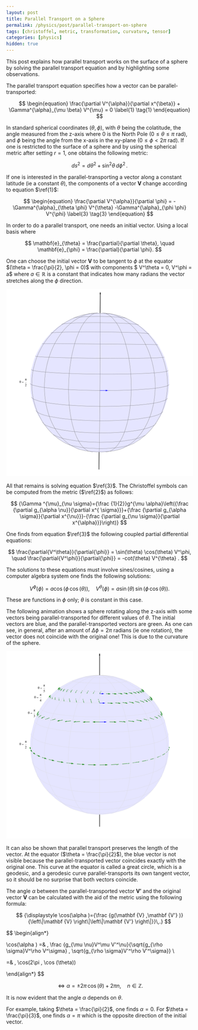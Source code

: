 ```yaml
---
layout: post
title: Parallel Transport on a Sphere
permalink: /physics/post/parallel-transport-on-sphere
tags: [christoffel, metric, transformation, curvature, tensor]
categories: [physics]
hidden: true
---
```

This post explains how parallel transport works on the surface of a sphere by solving the parallel transport equation and by highlighting some observations. 


The parallel transport equation specifies how a vector can be parallel-transported:

$$
\begin{equation}
\frac{\partial V^{\alpha}}{\partial x^{\beta}} + \Gamma^{\alpha}_{\mu \beta} V^{\mu} = 0
\label{1} \tag{1}
\end{equation}
$$

In standard spherical coordinates ($\theta, \phi$), with $\theta$ being the colatitude, the angle measured from the z-axis where 0 is the North Pole ($0 \leq \theta \leq \pi$ rad), and $\phi$ being the angle from the x-axis in the xy-plane ($0 \leq \phi < 2\pi$ rad). 
If one is restricted to the surface of a sphere and by using the spherical metric after setting $r = 1$, 
one obtains the following metric:

$$
\begin{equation}
{\displaystyle ds^{2}=d\theta ^{2}+\sin ^{2}\theta \,d\phi ^{2}\,.}
\label{2} \tag{2}
\end{equation}
$$

If one is interested in the parallel-transporting a vector along a constant latitude (ie a constant $\theta$), 
the components of a vector $\mathbf {V}$ change according to equation $\ref{1}$:

$$
\begin{equation}
\frac{\partial V^{\alpha}}{\partial \phi} = -\Gamma^{\alpha}_{\theta \phi} V^{\theta} -\Gamma^{\alpha}_{\phi \phi} V^{\phi}
\label{3} \tag{3}
\end{equation}
$$

In order to do a parallel transport, one needs an initial vector.
Using a local basis where

$$
\mathbf{e}_{\theta} = \frac{\partial}{\partial \theta}, \quad \mathbf{e}_{\phi} = \frac{\partial}{\partial \phi}.
$$

One can choose the initial vector $\mathbf {V}$ to be tangent to $\phi$ at the equator $(\theta = \frac{\pi}{2}, \phi = 0)$
with components $ V^\theta = 0, V^\phi = a$ where $a \in \mathbb{R}$ is a constant that indicates how many radians the vector stretches along the $\phi$ direction.

<img alt="tangent vector" src="/images/posts/archived/61761280-5264-4c9b-a7f7-61fd3778a2ca.gif">

All that remains is solving equation $\ref{3}$. The Christoffel symbols can be computed from the metric ($\ref{2}$) as follows:

$$
{\Gamma ^{\mu}_{\nu \sigma}={\frac {1}{2}}g^{\mu \alpha}\left({\frac {\partial g_{\alpha \nu}}{\partial x^{ \sigma}}}+{\frac {\partial g_{\alpha \sigma}}{\partial x^{\nu}}}-{\frac {\partial g_{\nu \sigma}}{\partial x^{\alpha}}}\right)}
$$

One finds from equation $\ref{3}$ the following coupled partial differential equations:

$$
\frac{\partial{V^\theta}}{\partial{\phi}} = \sin(\theta) \cos(\theta) V^\phi, \quad  \frac{\partial{V^\phi}}{\partial{\phi}} = -cot(\theta) V^{\theta} .
$$

The solutions to these equations must involve sines/cosines, using a computer algebra system one finds the following solutions:

$$
V^\phi \left( \phi \right) = a \cos \left( \phi \, \cos(\theta) \right), \quad  V^\theta \left( \phi \right) = a \sin (\theta) \, \sin \left( \phi \, \cos(\theta) \right).
$$

These are functions in $\phi$ only; $\theta$ is constant in this case.

The following animation shows a sphere rotating along the z-axis with some vectors being parallel-transported for different values of $\theta$. The initial vectors are blue, and the parallel-transported vectors are green.
As one can see, in general, after an amount of $\Delta \phi = 2\pi$ radians (ie one rotation), the vector does not coincide with the original one! This is due to the curvature of the sphere. 

<img alt="parallel transport animation" src="/images/posts/archived/97f5148d-d4a8-403a-805e-658abcc7d69d.gif">

It can also be shown that parallel transport preserves the length of the vector. 
At the equator ($\theta = \frac{\pi}{2}$), the blue vector is not visible because the parallel-transported vector coincides exactly with the original one. 
This curve at the equator is called a great circle, which is a geodesic, and a gerodesic curve parallel-transports its own tangent vector, so it should be no surprise that both vectors coincide.

The angle $\alpha$ between the parallel-transported vector $\mathbf {V'}$ and the original vector $\mathbf {V}$ can be calculated with the aid of the metric using the following formula:

$$
{\displaystyle \cos(\alpha )={\frac {g(\mathbf {V} ,\mathbf {V'} )}{\left\|\mathbf {V} \right\|\left\|\mathbf {V'} \right\|}}\,.}
$$

$$
\begin{align*}

\cos(\alpha )  =& \, \frac {g_{\mu \nu}V^\mu V'^\nu}{\sqrt{g_{\rho \sigma}V^\rho V^\sigma} \, \sqrt{g_{\rho \sigma}V'^\rho V'^\sigma}} \\
  
 =& \, \cos(2\pi \, \cos (\theta)) 

\end{align*}
$$

$$
\Leftrightarrow \alpha   = \pm 2\pi \, \cos (\theta) + 2\pi n, \quad n \in \mathbb{Z}.
$$

It is now evident that the angle $\alpha$ depends on $\theta$. 

For example, taking $\theta = \frac{\pi}{2}$, one finds $\alpha = 0$. 
For $\theta = \frac{\pi}{3}$, one finds $\alpha = \pi$ which is the opposite direction of the initial vector. 